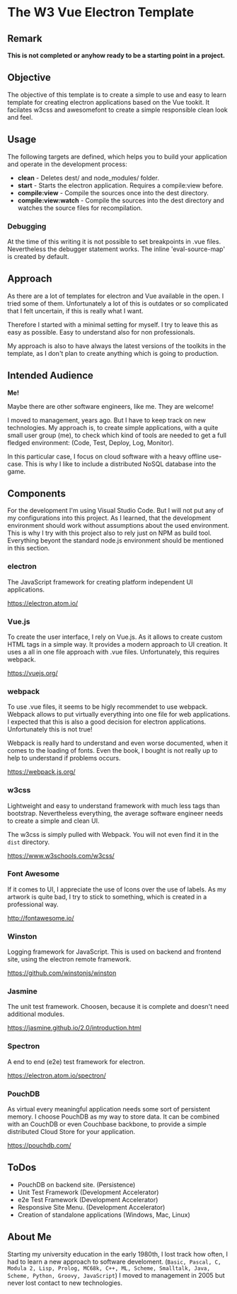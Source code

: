 # The W3 Vue Electron Template

## Remark
**This is not completed or anyhow ready to be a starting point in a project.**

## Objective
The objective of this template is to create a simple to use and easy to learn template for creating electron applications based on the Vue tookit. It facilates w3css and awesomefont to create a simple responsible clean look and feel.

## Usage
The following targets are defined, which helps you to build your application and operate in the development process:

- **clean** - Deletes dest/ and node_modules/ folder.
- **start** - Starts the electron application. Requires a compile:view before.
- **compile:view** - Compile the sources once into the dest directory.
- **compile:view:watch** - Compile the sources into the dest directory and watches the source files for recompilation.

### Debugging
At the time of this writing it is not possible to set breakpoints in .vue files. Nevertheless the debugger statement works. The inline 'eval-source-map' is created by default.

## Approach
As there are a lot of templates for electron and Vue available in the open. I tried some of them. Unfortunately a lot of this is outdates or so complicated that I felt uncertain, if this is really what I want.

Therefore I started with a minimal setting for myself. I try to leave this as easy as possible. Easy to understand also for non professionals.

My approach is also to have always the latest versions of the toolkits in the template, as I don't plan to create anything which is going to production.

## Intended Audience

**Me!**

Maybe there are other software engineers, like me. They are welcome!

I moved to management, years ago. But I have to keep track on new technologies. My approach is, to create simple applications, with a quite small user group (me), to check which kind of tools are needed to get a full fledged environment: (Code, Test, Deploy, Log, Monitor).

In this particular case, I focus on cloud software with a heavy offline use-case. This is why I like to include a distributed NoSQL database into the game.

## Components

For the development I'm using Visual Studio Code. But I will not put any of my configurations into this project. As I learned, that the development environment should work without assumptions about the used environment. This is why I try with this project also to rely just on NPM as build tool. Everything beyont the standard node.js environment should be mentioned in this section.

### electron ###
The JavaScript framework for creating platform independent UI applications.

<https://electron.atom.io/>

### Vue.js ###
To create the user interface, I rely on Vue.js. As it allows to create custom HTML tags in a simple way. It provides a modern approach to UI creation. It uses a all in one file approach with .vue files. Unfortunately, this requires webpack.

<https://vuejs.org/>

### webpack ###
To use .vue files, it seems to be higly recommendet to use webpack. Webpack allows to put virtually everything into one file for web applications. I expected that this is also a good decision for electron applications. Unfortunately this is not true! 

Webpack is really hard to understand and even worse documented, when it comes to the loading of fonts. Even the book, I bought is not really up to help to understand if problems occurs.

<https://webpack.js.org/>

### w3css ###
Lightweight and easy to understand framework with much less tags than bootstrap. Nevertheless everything, the average software engineer needs to create a simple and clean UI. 

The w3css is simply pulled with Webpack. You will not even find it in the `dist` directory.

<https://www.w3schools.com/w3css/>

### Font Awesome ###
If it comes to UI, I appreciate the use of Icons over the use of labels. As my artwork is quite bad, I try to stick to something, which is created in a professional way.

<http://fontawesome.io/>

### Winston ###
Logging framework for JavaScript. This is used on backend and frontend site, using the electron remote framework.

<https://github.com/winstonjs/winston>

### Jasmine ###
The unit test framework. Choosen, because it is complete and doesn't need additional modules.

<https://jasmine.github.io/2.0/introduction.html>

### Spectron ###
A end to end (e2e) test framework for electron. 

<https://electron.atom.io/spectron/>

### PouchDB ###
As virtual every meaningful application needs some sort of persistent memory. I choose PouchDB as my way to store data. It can be combined with an CouchDB or even Couchbase backbone, to provide a simple distributed Cloud Store for your application.

<https://pouchdb.com/>

## ToDos
- PouchDB on backend site. (Persistence)
- Unit Test Framework (Development Accelerator)
- e2e Test Framework (Development Accelerator)
- Responsive Site Menu. (Development Accelerator)
- Creation of standalone applications (Windows, Mac, Linux)

## About Me
Starting my university education in the early 1980th, I lost track how often, I had to learn a new approach to software develoment. (`Basic, Pascal, C, Modula 2, Lisp, Prolog, MC68k, C++, ML, Scheme, Smalltalk, Java, Scheme, Python, Groovy, JavaScript`) I moved to management in 2005 but never lost contact to new technologies.
